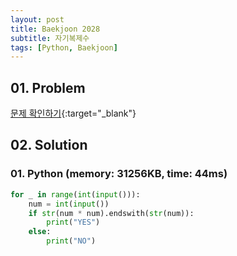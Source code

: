 ```yaml
---
layout: post
title: Baekjoon 2028
subtitle: 자기복제수
tags: [Python, Baekjoon]
---
```


## 01. Problem

[문제 확인하기](https://www.acmicpc.net/problem/2028){:target="_blank"}

## 02. Solution

### 01. Python (memory: 31256KB, time: 44ms)

```Python
for _ in range(int(input())):
    num = int(input())
    if str(num * num).endswith(str(num)):
        print("YES")
    else:
        print("NO")
```
